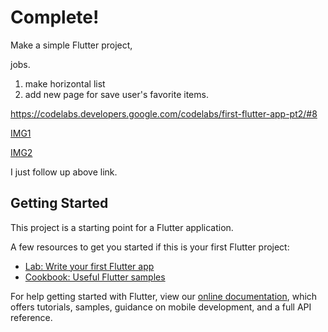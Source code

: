 # Complete!



Make a simple Flutter project, 

jobs.
1. make horizontal list
2. add new page for save user's favorite items.

https://codelabs.developers.google.com/codelabs/first-flutter-app-pt2/#8

[IMG1](file:///home/heosujeong/Downloads/Screenshot_20191006-221525.jpg)


[IMG2](file:///home/heosujeong/Downloads/Screenshot_20191006-221521.jpg)


I just follow up above link.




## Getting Started

This project is a starting point for a Flutter application.

A few resources to get you started if this is your first Flutter project:

- [Lab: Write your first Flutter app](https://flutter.dev/docs/get-started/codelab)
- [Cookbook: Useful Flutter samples](https://flutter.dev/docs/cookbook)

For help getting started with Flutter, view our
[online documentation](https://flutter.dev/docs), which offers tutorials,
samples, guidance on mobile development, and a full API reference.
